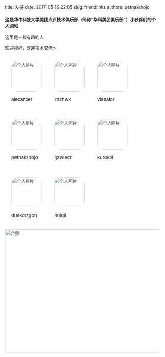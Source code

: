 title: 友链
date: 2017-05-16 22:05
slug: friendlinks
authors: petnakanojo


#### 这是**华中科技大学**美团点评技术俱乐部（简称“华科美团俱乐部”）小伙伴们的个人网站

这里是一群有趣的人

欢迎视奸，欢迎技术交流～




<style>
img {
opacity:0.8;
transition: all ease 0.5s;
}
img:hover {
opacity:1.0;

}
div.perpic:hover {
cursor:pointer;
}
div.perpic:hover p{
color:green;
}
div.perpic p {
font-size: 15px;
}
div.perpic {
padding:20px;
}

</style>
<body>
<div class="personbar" style="display: flex;flex-wrap: wrap;justify-content: flex-start;">
<div class="perpic">
<a href="http://www.alexandertang.cn" style="display: inline;"><img src="/images/avatar/alexanderinhustpic.jpg" style="width: 100px;height: 100px;border-radius: 20px;"alt="个人照片"></a><p>alexander<p>
</div>
<div class="perpic">
<a href="http://www.imzhwk.com" style="display: inline;"><img src="/images/avatar/imzhwkpic.jpg" style="width: 100px;height: 100px;border-radius: 20px;"alt="个人照片"></a><p>imzhwk<p>
</div>
<div class="perpic">
<a href="http://www.viseator.com" style="display: inline;"><img src="/images/avatar/viseatorpic.jpg" style="width: 100px;height: 100px;border-radius: 20px;"alt="个人照片"></a><p>viseator<p>
</div>
<div class="perpic">
<a href="http://www.petnakanojo.com" style="display: inline;"><img src="/images/avatar/petnakanojopic.jpg" style="width: 100px;height: 100px;border-radius: 20px;"alt="个人照片"></a><p>petnakanojo<p>
</div>
<div class="perpic">
<a href="http://qzwlecr.github.io" style="display: inline;"><img src="/images/avatar/qzwlecrpic.jpg" style="width: 100px;height: 100px;border-radius: 20px;"alt="个人照片"></a><p>qzwlecr<p>
</div>
<div class="perpic">
<a href="http://www.kurokoi.moe" style="display: inline;"><img src="/images/avatar/korokoipic.jpg" style="width: 100px;height: 100px;border-radius: 20px;"alt="个人照片"></a><p>kurokoi<p>
</div>
<div class="perpic">
<a href="http://blog.duskdragon.com" style="display: inline;"><img src="/images/avatar/duskdragonpic.jpg" style="width: 100px;height: 100px;border-radius: 20px;"alt="个人照片"></a><p>duskdragon<p>
</div>
<div class="perpic">
<a href="http://lrghust.cn" style="display: inline;"><img src="/images/avatar/Ruiglipic.jpg" style="width: 100px;height: 100px;border-radius: 20px;"alt="个人照片"></a><p>Ruigli<p>
</div>
</div>

<div style="margin:0 auto;">
<img src="/images/groupimg/1.jpg" style="width:520px;height:400px;" alt="合照">
</div>
